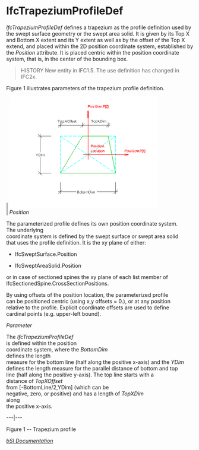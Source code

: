 IfcTrapeziumProfileDef
======================
_IfcTrapeziumProfileDef_ defines a trapezium as the profile definition used by
the swept surface geometry or the swept area solid. It is given by its Top X
and Bottom X extent and its Y extent as well as by the offset of the Top X
extend, and placed within the 2D position coordinate system, established by
the _Position_ attribute. It is placed centric within the position coordinate
system, that is, in the center of the bounding box.  
  
> HISTORY  New entity in IFC1.5. The use definition has changed in IFC2x.  
  
Figure 1 illustrates parameters of the trapezium profile definition.  
  
  
  
  
  
| ![trapezium profile](../figures/ifctrapeziumprofiledef-layout1.gif)  
| _Position_  
  
  
The parameterized profile defines its own position coordinate system.  
The underlying  
coordinate system is defined by the swept surface or swept area solid  
that uses the profile definition. It is the xy plane of either:  

  

  * IfcSweptSurface.Position
  

  * IfcSweptAreaSolid.Position
  

  
or in case of sectioned spines the xy plane of each list member of
IfcSectionedSpine.CrossSectionPositions.  
  
  
  
  
By using offsets of the position location, the parameterized profile  
can be positioned centric (using x,y offsets = 0.), or at any position  
relative to the profile. Explicit coordinate offsets are used to define  
cardinal points (e.g. upper-left bound).  

_Parameter_  
  
  
The _IfcTrapeziumProfileDef_  
is defined within the position  
coordinate system, where the _BottomDim_  
defines the length  
measure for the bottom line (half along the positive x-axis) and the _YDim_  
defines the length measure for the parallel distance of bottom and top  
line (half along the positive y-axis). The top line starts with a  
distance of _TopXOffset_  
from [-BottomLine/2,YDim] (which can be  
negative, zero, or positive) and has a length of _TopXDim_  
along  
the positive x-axis.

  
  
  
---|---  
  
  
  
  
  

Figure 1 -- Trapezium profile  
  
  
  
[ _bSI
Documentation_](https://standards.buildingsmart.org/IFC/DEV/IFC4_2/FINAL/HTML/schema/ifcprofileresource/lexical/ifctrapeziumprofiledef.htm)


